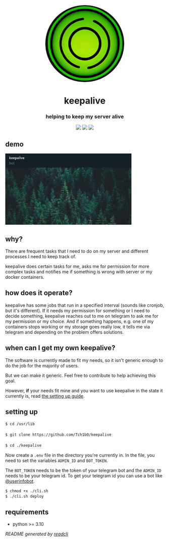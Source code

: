 <div align="center">
    <img src="./media/logo.png" width="250px" />
    <h1 style="underline">keepalive</h1>
    <h3>helping to keep my server alive</h3>
    <img src="https://img.shields.io/github/license/Tch1b0/keepalive" />
    <img src="https://img.shields.io/github/workflow/status/Tch1b0/keepalive/ci?label=ci" />
    <img src="https://img.shields.io/github/issues/Tch1b0/keepalive" />
</div>

## demo

<img src="./media/demo.gif" width="400px" />

## why?

There are frequent tasks that I need to do on my server and different processes I need to keep track of.

keepalive does certain tasks for me, asks me for permission for more complex tasks and notifies me if something is wrong with server or my docker containers.

## how does it operate?

keepalive has some jobs that run in a specified interval (sounds like cronjob, but it's different). If it needs my permission for something or I need to decide something, keepalive reaches out to me on telegram to ask me for my permission or my choice. And if something happens, e.g. one of my containers stops working or my storage goes really low, it tells me via telegram and depending on the problem offers solutions.

## when can I get my own keepalive?

The software is currently made to fit my needs, so it isn't generic enough to do the job for the majority of users.

But we can make it generic. Feel free to contribute to help achieving this goal.

However, **if** your needs fit mine and you want to use keepalive in the state it currently is, read [the setting up guide](#setting-up).

## setting up

```sh
$ cd /usr/lib

$ git clone https://github.com/Tch1b0/keepalive

$ cd ./keepalive
```

Now create a `.env` file in the directory you're currently in.
In the file, you need to set the variables `ADMIN_ID` and `BOT_TOKEN`.

The `BOT_TOKEN` needs to be the token of your telegram bot and the `ADMIN_ID` needs to be your telegram id. To get your telegram id you can use a bot like [@userinfobot](https://t.me/userinfobot).

```sh
$ chmod +x ./cli.sh
$ ./cli.sh deploy
```

## requirements

- python >= 3.10

_README generated by [readcli](https://github.com/Tch1b0/readcli)_
